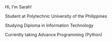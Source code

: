 Hi, I'm Sarah!

Student at Polytechnic University of the Philippines 

Studying Diploma in Information Technology  

Currently taking Advance Programming (Python)
